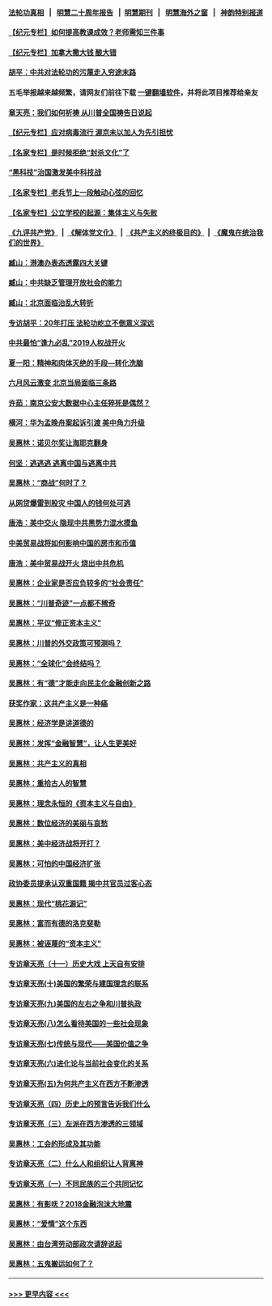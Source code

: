 #### [法轮功真相](https://github.com/gfw-breaker/truth/blob/master/README.md?t=0) &nbsp;&nbsp;|&nbsp;&nbsp; [明慧二十周年报告](https://github.com/gfw-breaker/mh-reports/blob/master/README.md?t=0) &nbsp;&nbsp;|&nbsp;&nbsp;[明慧期刊](https://github.com/gfw-breaker/mh-qikan) &nbsp;&nbsp;|&nbsp;&nbsp; [明慧海外之窗](https://github.com/gfw-breaker/mh-news/blob/master/README.md?t=0) &nbsp;&nbsp;|&nbsp;&nbsp; [神韵特别报道](https://github.com/gfw-breaker/mh-news/blob/master/shenyun.md?t=0)
#### [【纪元专栏】如何提高教课成效？老师需知三件事](../pages/nsc423/n12417848.md?t=07031902) 
#### [【纪元专栏】加拿大撒大钱 酿大错](../pages/nsc423/n12406564.md?t=07031902) 
#### [胡平：中共对法轮功的污蔑走入穷途末路](../pages/nsc423/n12266737.md?t=07031902) 
#### 五毛举报越来越频繁，请网友们前往下载 [一键翻墙软件](https://github.com/gfw-breaker/ssr-accounts)，并将此项目推荐给亲友
#### [章天亮：我们如何祈祷 从川普全国祷告日说起](../pages/nsc423/n11944627.md?t=07031902) 
#### [【纪元专栏】应对病毒流行 渥京未以加人为先引担忧](../pages/nsc423/n11875714.md?t=07031902) 
#### [【名家专栏】是时候拒绝“封杀文化”了](../pages/nsc423/n11814093.md?t=07031902) 
#### [“黑科技”治国激发美中科技战](../pages/nsc423/n11638056.md?t=07031902) 
#### [【名家专栏】老兵节上一段触动心弦的回忆](../pages/nsc423/n11646016.md?t=07031902) 
#### [【名家专栏】公立学校的起源：集体主义与失败](../pages/nsc423/n11601833.md?t=07031902) 
#### [《九评共产党》](https://github.com/begood0513/9ping.md/blob/master/README.md) &nbsp;|&nbsp; [《解体党文化》](../../../../jtdwh.md/blob/master/README.md)  &nbsp;|&nbsp; [《共产主义的终极目的》](../../../../gczydzjmd.md/blob/master/README.md) &nbsp;|&nbsp; [《魔鬼在统治我们的世界》](../../../../mgztzwmdsj.md/blob/master/README.md) 
#### [臧山：港澳办表态透露四大关键](../pages/nsc423/n11421628.md?t=07031902) 
#### [臧山：中共缺乏管理开放社会的能力](../pages/nsc423/n11407457.md?t=07031902) 
#### [臧山：北京面临治乱大转折](../pages/nsc423/n11406895.md?t=07031902) 
#### [专访胡平：20年打压 法轮功屹立不倒意义深远](../pages/nsc423/n11398800.md?t=07031902) 
#### [中共最怕“逢九必乱”2019人权战开火](../pages/nsc423/n11385248.md?t=07031902) 
#### [夏一阳：精神和肉体灭绝的手段—转化洗脑](../pages/nsc423/n11368250.md?t=07031902) 
#### [六月风云激变 北京当局面临三条路](../pages/nsc423/n11313668.md?t=07031902) 
#### [许茹：南京公安大数据中心主任猝死是偶然？](../pages/nsc423/n11064744.md?t=07031902) 
#### [横河：华为孟晚舟案起诉引渡 美中角力升级](../pages/nsc423/n11027230.md?t=07031902) 
#### [吴惠林：诺贝尔奖让海耶克翻身](../pages/nsc423/n10890049.md?t=07031902) 
#### [何坚：逃逃逃 逃离中国与逃离中共](../pages/nsc423/n10592891.md?t=07031902) 
#### [吴惠林：“商战”何时了？](../pages/nsc423/n10573558.md?t=07031902) 
#### [从网贷爆雷到股灾 中国人的钱何处可逃](../pages/nsc423/n10572800.md?t=07031902) 
#### [唐浩：美中交火 隐现中共黑势力混水摸鱼](../pages/nsc423/n10544040.md?t=07031902) 
#### [中美贸易战将如何影响中国的房市和币值](../pages/nsc423/n10543697.md?t=07031902) 
#### [唐浩：美中贸易战开火 烧出中共危机](../pages/nsc423/n10540126.md?t=07031902) 
#### [吴惠林：企业家是否应负较多的“社会责任”](../pages/nsc423/n10535022.md?t=07031902) 
#### [吴惠林：“川普奇迹”一点都不稀奇](../pages/nsc423/n10512808.md?t=07031902) 
#### [吴惠林：平议“修正资本主义”](../pages/nsc423/n10495724.md?t=07031902) 
#### [吴惠林：川普的外交政策可预测吗？](../pages/nsc423/n10462387.md?t=07031902) 
#### [吴惠林：“全球化”会终结吗？](../pages/nsc423/n10452838.md?t=07031902) 
#### [吴惠林：有“德”才能走向民主化金融创新之路](../pages/nsc423/n10432292.md?t=07031902) 
#### [获奖作家：这共产主义是一种癌](../pages/nsc423/n10431541.md?t=07031902) 
#### [吴惠林：经济学是讲道德的](../pages/nsc423/n10398014.md?t=07031902) 
#### [吴惠林：发挥“金融智慧”，让人生更美好](../pages/nsc423/n10375019.md?t=07031902) 
#### [吴惠林：共产主义的真相](../pages/nsc423/n10351394.md?t=07031902) 
#### [吴惠林：重拾古人的智慧](../pages/nsc423/n10337691.md?t=07031902) 
#### [吴惠林：理念永恒的《资本主义与自由》](../pages/nsc423/n10316274.md?t=07031902) 
#### [吴惠林：数位经济的美丽与哀愁](../pages/nsc423/n10292946.md?t=07031902) 
#### [吴惠林：美中经济战将开打？](../pages/nsc423/n10258825.md?t=07031902) 
#### [吴惠林：可怕的中国经济扩张](../pages/nsc423/n10219147.md?t=07031902) 
#### [政协委员提承认双重国籍 揭中共官员过客心态](../pages/nsc423/n10208809.md?t=07031902) 
#### [吴惠林：现代“桃花源记”](../pages/nsc423/n10185234.md?t=07031902) 
#### [吴惠林：富而有德的洛克斐勒](../pages/nsc423/n10142264.md?t=07031902) 
#### [吴惠林：被诬蔑的“资本主义”](../pages/nsc423/n10124816.md?t=07031902) 
#### [专访章天亮（十一）历史大戏 上天自有安排](../pages/nsc423/n10094905.md?t=07031902) 
#### [专访章天亮(十)美国的繁荣与建国理念的联系](../pages/nsc423/n10094899.md?t=07031902) 
#### [专访章天亮(九)美国的左右之争和川普执政](../pages/nsc423/n10094889.md?t=07031902) 
#### [专访章天亮(八)怎么看待美国的一些社会现象](../pages/nsc423/n10094857.md?t=07031902) 
#### [专访章天亮(七)传统与现代——美国价值之争](../pages/nsc423/n10093140.md?t=07031902) 
#### [专访章天亮(六)进化论与当前社会变化的关系](../pages/nsc423/n10092036.md?t=07031902) 
#### [专访章天亮(五)为何共产主义在西方不断渗透](../pages/nsc423/n10083620.md?t=07031902) 
#### [专访章天亮（四）历史上的预言告诉我们什么](../pages/nsc423/n10083606.md?t=07031902) 
#### [专访章天亮（三）左派在西方渗透的三领域](../pages/nsc423/n10081115.md?t=07031902) 
#### [吴惠林：工会的形成及其功能](../pages/nsc423/n10080633.md?t=07031902) 
#### [专访章天亮（二）什么人和组织让人背离神](../pages/nsc423/n10076637.md?t=07031902) 
#### [专访章天亮（一）不同民族的三个共同记忆](../pages/nsc423/n10074188.md?t=07031902) 
#### [吴惠林：有影呒？2018金融泡沫大地震](../pages/nsc423/n10040534.md?t=07031902) 
#### [吴惠林：“爱情”这个东西](../pages/nsc423/n10019423.md?t=07031902) 
#### [吴惠林：由台湾劳动部政次请辞说起](../pages/nsc423/n9979679.md?t=07031902) 
#### [吴惠林：五鬼搬运如何了？](../pages/nsc423/n9925338.md?t=07031902) 

----
#### [ >>> 更早内容 <<< ](../indexes/nsc423-earlier.md)
